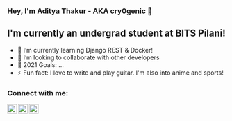 ### Hey, I'm Aditya Thakur - AKA cry0genic 👋


## I'm currently an undergrad student at BITS Pilani!

- 🌱 I’m currently learning Django REST & Docker!
- 👯 I’m looking to collaborate with other developers
- 🥅 2021 Goals: ...
- ⚡ Fun fact: I love to write and play guitar. I'm also into anime and sports!



### Connect with me:


[<img align="left" alt="codeSTACKr | Twitter" width="22px" src="https://cdn.jsdelivr.net/npm/simple-icons@v3/icons/twitter.svg" />][twitter]
[<img align="left" alt="codeSTACKr | LinkedIn" width="22px" src="https://cdn.jsdelivr.net/npm/simple-icons@v3/icons/linkedin.svg" />][linkedin]
[<img align="left" alt="codeSTACKr | Instagram" width="22px" src="https://cdn.jsdelivr.net/npm/simple-icons@v3/icons/instagram.svg" />][instagram]

<br />

 


<br />
<br />









[twitter]: https://twitter.com/cry0genic11
[instagram]: https://instagram.com/aditya_11_
[linkedin]: https://linkedin.com/in/aditya11-thakur
